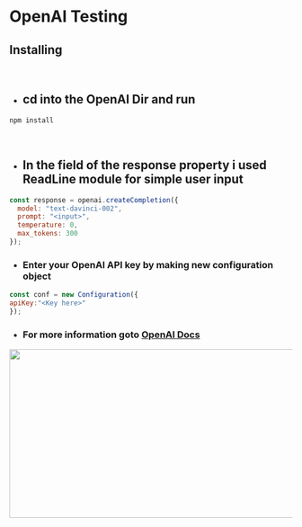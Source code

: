 # **OpenAI Testing**


## **Installing** <br>
<br>


* ## **cd into the OpenAI Dir and run**
``` 
npm install
```
<br>

* ## **In the field of the response property i used ReadLine module for simple user input**
```js
const response = openai.createCompletion({
  model: "text-davinci-002",
  prompt: "<input>",
  temperature: 0,
  max_tokens: 300
});
```

* ### **Enter your OpenAI API key by making new configuration object**

```js
const conf = new Configuration({
apiKey:"<Key here>"
});
```

* ### For more information goto [OpenAI Docs](https://beta.openai.com/docs/introduction)

<style>
#jeesus{
width:560px;height:300px;
}
</style>

<img src="https://openai.com/content/images/2022/05/twitter-1.png" id="jeesus"/>
